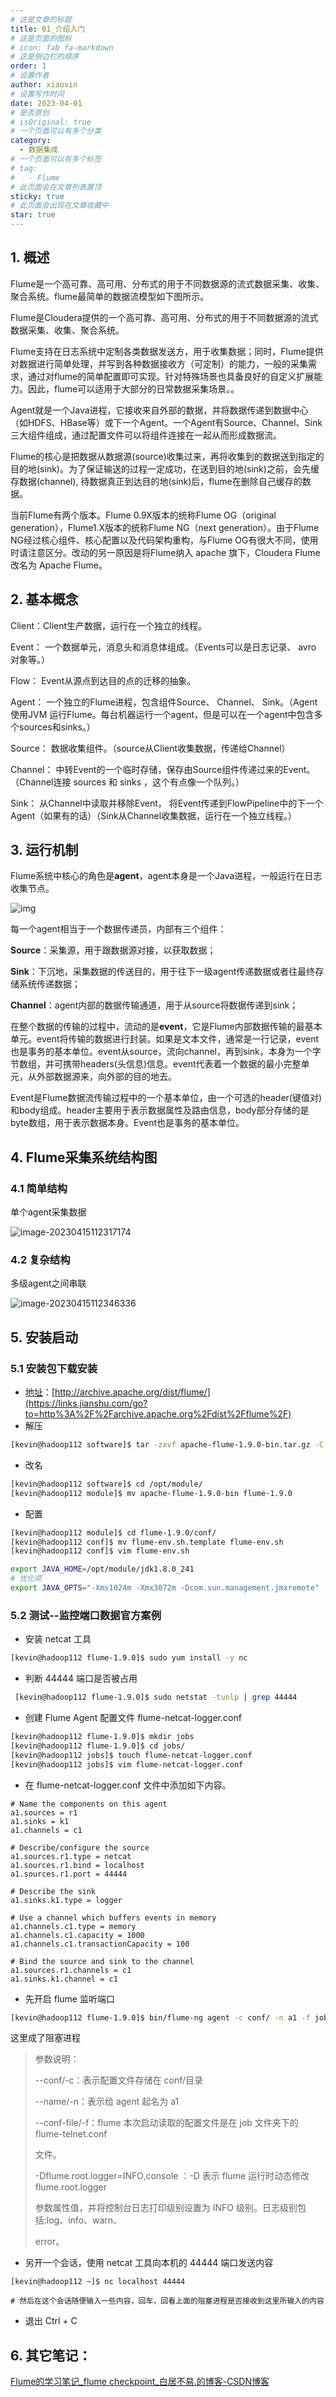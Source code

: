 ```yaml
---
# 这是文章的标题
title: 01_介绍入门
# 这是页面的图标
# icon: fab fa-markdown
# 这是侧边栏的顺序
order: 1
# 设置作者
author: xiaovin
# 设置写作时间
date: 2023-04-01
# 是否原创
# isOriginal: true
# 一个页面可以有多个分类
category:
  - 数据集成
# 一个页面可以有多个标签
# tag:
#   - Flume
# 此页面会在文章列表置顶
sticky: true
# 此页面会出现在文章收藏中
star: true
---
```


## 1. 概述

Flume是一个高可靠、高可用、分布式的用于不同数据源的流式数据采集、收集、聚合系统。flume最简单的数据流模型如下图所示。

Flume是Cloudera提供的一个高可靠、高可用、分布式的用于不同数据源的流式数据采集、收集、聚合系统。

Flume支持在日志系统中定制各类数据发送方，用于收集数据；同时，Flume提供对数据进行简单处理，并写到各种数据接收方（可定制）的能力，一般的采集需求，通过对flume的简单配置即可实现。针对特殊场景也具备良好的自定义扩展能力。因此，flume可以适用于大部分的日常数据采集场景。。

Agent就是一个Java进程，它接收来自外部的数据，并将数据传递到数据中心（如HDFS、HBase等）或下一个Agent。一个Agent有Source、Channel、Sink三大组件组成，通过配置文件可以将组件连接在一起从而形成数据流。

Flume的核心是把数据从数据源(source)收集过来，再将收集到的数据送到指定的目的地(sink)。为了保证输送的过程一定成功，在送到目的地(sink)之前，会先缓存数据(channel), 待数据真正到达目的地(sink)后，flume在删除自己缓存的数据。

当前Flume有两个版本。Flume 0.9X版本的统称Flume OG（original generation），Flume1.X版本的统称Flume NG（next generation）。由于Flume NG经过核心组件、核心配置以及代码架构重构，与Flume OG有很大不同，使用时请注意区分。改动的另一原因是将Flume纳入 apache 旗下，Cloudera Flume 改名为 Apache Flume。

## 2. 基本概念

Client：Client生产数据，运行在一个独立的线程。

Event： 一个数据单元，消息头和消息体组成。（Events可以是日志记录、 avro 对象等。）

Flow： Event从源点到达目的点的迁移的抽象。

Agent： 一个独立的Flume进程，包含组件Source、 Channel、 Sink。（Agent使用JVM 运行Flume。每台机器运行一个agent，但是可以在一个agent中包含多个sources和sinks。）

Source： 数据收集组件。（source从Client收集数据，传递给Channel）

Channel： 中转Event的一个临时存储，保存由Source组件传递过来的Event。（Channel连接 sources 和 sinks ，这个有点像一个队列。）

Sink： 从Channel中读取并移除Event， 将Event传递到FlowPipeline中的下一个Agent（如果有的话）（Sink从Channel收集数据，运行在一个独立线程。）

## 3. 运行机制

Flume系统中核心的角色是**agent**，agent本身是一个Java进程，一般运行在日志收集节点。

![img](https://static-resource-yang.oss-cn-shenzhen.aliyuncs.com/typora_pic/202304151105476.jpeg)

每一个agent相当于一个数据传递员，内部有三个组件：

**Source**：采集源，用于跟数据源对接，以获取数据；

**Sink**：下沉地，采集数据的传送目的，用于往下一级agent传递数据或者往最终存储系统传递数据；

**Channel**：agent内部的数据传输通道，用于从source将数据传递到sink；

在整个数据的传输的过程中，流动的是**event**，它是Flume内部数据传输的最基本单元。event将传输的数据进行封装。如果是文本文件，通常是一行记录，event也是事务的基本单位。event从source，流向channel，再到sink，本身为一个字节数组，并可携带headers(头信息)信息。event代表着一个数据的最小完整单元，从外部数据源来，向外部的目的地去。

Event是Flume数据流传输过程中的一个基本单位，由一个可选的header(键值对)和body组成。header主要用于表示数据属性及路由信息，body部分存储的是byte数组，用于表示数据本身。Event也是事务的基本单位。

## 4. Flume采集系统结构图

### 4.1 简单结构

单个agent采集数据

![image-20230415112317174](https://static-resource-yang.oss-cn-shenzhen.aliyuncs.com/typora_pic/202304151123197.png)

### 4.2 复杂结构

多级agent之间串联

![image-20230415112346336](https://static-resource-yang.oss-cn-shenzhen.aliyuncs.com/typora_pic/202304151123368.png)

## 5. 安装启动

### 5.1 安装包下载安装

- [地址](https://links.jianshu.com/go?to=http%3A%2F%2Farchive.apache.org%2Fdist%2Fflume%2F)：[http://archive.apache.org/dist/flume/](https://links.jianshu.com/go?to=http%3A%2F%2Farchive.apache.org%2Fdist%2Fflume%2F)
- 解压

```bash
[kevin@hadoop112 software]$ tar -zxvf apache-flume-1.9.0-bin.tar.gz -C /opt/module/
```

- 改名

```bash
[kevin@hadoop112 software]$ cd /opt/module/
[kevin@hadoop112 module]$ mv apache-flume-1.9.0-bin flume-1.9.0
```

- 配置

```bash
[kevin@hadoop112 module]$ cd flume-1.9.0/conf/
[kevin@hadoop112 conf]$ mv flume-env.sh.template flume-env.sh
[kevin@hadoop112 conf]$ vim flume-env.sh

export JAVA_HOME=/opt/module/jdk1.8.0_241
# 优化项
export JAVA_OPTS="-Xms1024m -Xmx3072m -Dcom.sun.management.jmxremote"
```

### 5.2 测试--监控端口数据官方案例

- 安装 netcat 工具

```bash
[kevin@hadoop112 flume-1.9.0]$ sudo yum install -y nc
```

- 判断 44444 端口是否被占用

```bash
 [kevin@hadoop112 flume-1.9.0]$ sudo netstat -tunlp | grep 44444
```

- 创建 Flume Agent 配置文件 flume-netcat-logger.conf

```bash
[kevin@hadoop112 flume-1.9.0]$ mkdir jobs
[kevin@hadoop112 flume-1.9.0]$ cd jobs/
[kevin@hadoop112 jobs]$ touch flume-netcat-logger.conf
[kevin@hadoop112 jobs]$ vim flume-netcat-logger.conf
```

- 在 flume-netcat-logger.conf 文件中添加如下内容。

```properties
# Name the components on this agent
a1.sources = r1
a1.sinks = k1
a1.channels = c1

# Describe/configure the source
a1.sources.r1.type = netcat
a1.sources.r1.bind = localhost
a1.sources.r1.port = 44444

# Describe the sink
a1.sinks.k1.type = logger

# Use a channel which buffers events in memory
a1.channels.c1.type = memory
a1.channels.c1.capacity = 1000
a1.channels.c1.transactionCapacity = 100

# Bind the source and sink to the channel
a1.sources.r1.channels = c1
a1.sinks.k1.channel = c1
```

- 先开启 flume 监听端口

```bash
[kevin@hadoop112 flume-1.9.0]$ bin/flume-ng agent -c conf/ -n a1 -f jobs/flume-netcat-logger.conf -Dflume.root.logger=INFO,console
```

这里成了阻塞进程

> 参数说明：
>
> --conf/-c：表示配置文件存储在 conf/目录
>
> --name/-n：表示给 agent 起名为 a1
>
> --conf-file/-f：flume 本次启动读取的配置文件是在 job 文件夹下的 flume-telnet.conf
>
> 文件。
>
> -Dflume.root.logger=INFO,console ：-D 表示 flume 运行时动态修改 flume.root.logger
>
> 参数属性值，并将控制台日志打印级别设置为 INFO 级别。日志级别包括:log、info、warn、
>
> error。

- 另开一个会话，使用 netcat 工具向本机的 44444 端口发送内容

```shell
[kevin@hadoop112 ~]$ nc localhost 44444

# 然后在这个会话随便输入一些内容，回车，回看上面的阻塞进程是否接收到这里所输入的内容
```

- 退出 Ctrl + C



## 6. 其它笔记：

[Flume的学习笔记_flume checkpoint_白居不易.的博客-CSDN博客](https://blog.csdn.net/weixin_45866849/article/details/125729411)
